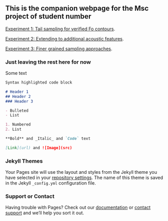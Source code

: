 <!-- home page -->
## This is the companion webpage for the Msc project of **student number**


[Experiment 1: Tail sampling for verified Fo contours](https://d-byrne1.github.io/mscproject/experiment_1.html).
<br>

[Experiment 2: Extending to additional acoustic features](https://d-byrne1.github.io/mscproject/experiment_2.html).
<br>

[Experiment 3: Finer grained sampling approaches](https://d-byrne1.github.io/mscproject/experiment_3.html).






### Just leaving the rest here for now

Some text

```markdown
Syntax highlighted code block

# Header 1
## Header 2
### Header 3

- Bulleted
- List

1. Numbered
2. List

**Bold** and _Italic_ and `Code` text

[Link](url) and ![Image](src)
```
 

### Jekyll Themes

Your Pages site will use the layout and styles from the Jekyll theme you have selected in your [repository settings](https://github.com/d-byrne1/mscproject/settings/pages). The name of this theme is saved in the Jekyll `_config.yml` configuration file.

### Support or Contact

Having trouble with Pages? Check out our [documentation](https://docs.github.com/categories/github-pages-basics/) or [contact support](https://support.github.com/contact) and we’ll help you sort it out.

